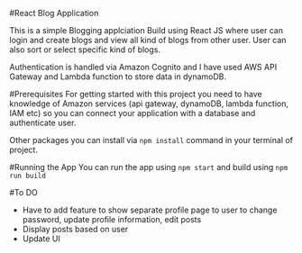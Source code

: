 #React Blog Application

This is a simple Blogging applciation Build using React JS where user can login and create blogs and view all kind of blogs from other user. User can also sort or select specific kind of blogs. 

Authentication is handled via Amazon Cognito and I have used AWS API Gateway and Lambda function to store data in dynamoDB.

#Prerequisites
For getting started with this project you need to have knowledge of Amazon services (api gateway, dynamoDB, lambda function, IAM etc) so you can connect your application with a database and authenticate user.

Other packages you can install via `npm install` command in your terminal of project.

#Running the App
You can run the app using
`npm start`
and build using
`npm run build`

#To DO
- Have to add feature to show separate profile page to user to change password, update profile information, edit posts
- Display posts based on user
- Update UI
